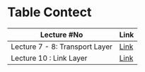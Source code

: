 # Table Contect
| Lecture #No | Link |
|-------------|------|
|Lecture 7 - 8: Transport Layer | [Link](https://github.com/RyuChk/NetworkFinalExam/tree/main/Lecture%207%20:%20Transport%20Layer) |
|Lecture 10 : Link Layer | [Link](https://github.com/RyuChk/NetworkFinalExam/tree/main/Lecture%2010%20:%20Link%20Layer) |
